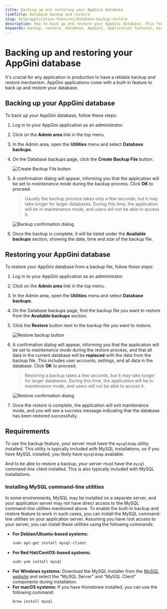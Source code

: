 ```yaml
---
title: Backing up and restoring your AppGini database
linkTitle: Database backup and restore
slug: help/application-features/database-backup-restore
description: How to back up and restore your AppGini database. This feature is built into AppGini applications and allows you to create backups of your database and restore them when needed.
keywords: backup, restore, database, AppGini, application features, mysql, mysqldump, mysql client
---
```


# Backing up and restoring your AppGini database

It's crucial for any application in production to have a reliable backup and restore mechanism. AppGini applications come with a built-in feature to back up and restore your database.

## Backing up your AppGini database

To back up your AppGini database, follow these steps:

1. Log in to your AppGini application as an administrator.
2. Click on the **Admin area** link in the top menu.
3. In the Admin area, open the **Utilities** menu and select **Database backups**.
4. On the Database backups page, click the **Create Backup File** button.

      ![Create Backup File button](https://cdn.bigprof.com/images/create-backup-file-button.png)

5. A confirmation dialog will appear, informing you that the application will be set to *maintenance mode* during the backup process. Click **OK** to proceed.
      > Usually the backup process takes only a few seconds, but it may take longer for larger databases. During this time, the application will be in maintenance mode, and users will not be able to access it.

      ![Backup confirmation dialog](https://cdn.bigprof.com/images/backup-confirmation-dialog.png)

6. Once the backup is complete, it will be listed under the **Available backups** section, showing the date, time and size of the backup file.

## Restoring your AppGini database

To restore your AppGini database from a backup file, follow these steps:

1. Log in to your AppGini application as an administrator.
2. Click on the **Admin area** link in the top menu.
3. In the Admin area, open the **Utilities** menu and select **Database backups**.
4. On the Database backups page, find the backup file you want to restore from the **Available backups** section.
5. Click the **Restore** button next to the backup file you want to restore.

      ![Restore backup button](https://cdn.bigprof.com/images/restore-backup-button.png)

6. A confirmation dialog will appear, informing you that the application will be set to *maintenance mode* during the restore process, and that all data in the current database will be **replaced** with the data from the backup file. This includes user accounts, settings, and all data in the database. Click **OK** to proceed.
      > Restoring a backup takes a few seconds, but it may take longer for larger databases. During this time, the application will be in maintenance mode, and users will not be able to access it.

      ![Restore confirmation dialog](https://cdn.bigprof.com/images/restore-confirmation-dialog.png)

7. Once the restore is complete, the application will exit maintenance mode, and you will see a success message indicating that the database has been restored successfully.

## Requirements

To use the backup feature, your server must have the `mysqldump` utility installed. This utility is typically included with MySQL installations, so if you have MySQL installed, you likely have `mysqldump` available.

And to be able to restore a backup, your server must have the `mysql` command-line client installed. This is also typically included with MySQL installations.

### Installing MySQL command-line utilities

In some environments, MySQL may be installed on a separate server, and your application server may not have direct access to the MySQL command-line utilities mentioned above. To enable the built-in backup and restore feature to work in such cases, you can install the MySQL command-line utilities on your application server. Assuming you have root access to your server, you can install these utilities using the following commands:

- **For Debian/Ubuntu-based systems:**
  ```bash
  sudo apt-get install mysql-client
  ```
- **For Red Hat/CentOS-based systems:**
  ```bash
  sudo yum install mysql
  ```
- **For Windows systems:**
  Download the MySQL Installer from the [MySQL website](https://dev.mysql.com/downloads/installer/) and select the "MySQL Server" and "MySQL Client" components during installation.
- **For macOS systems:**
  If you have Homebrew installed, you can use the following command:
  ```bash
  brew install mysql
  ```

